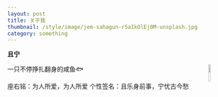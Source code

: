 ```yaml
---
layout: post
title: 关于我
thumbnail: /style/image/jem-sahagun-r5aIkOlEj0M-unsplash.jpg
category: something
---
```


**且宁**

<img src="http://qiening.top/upload/2020/06/%E5%A4%B4%E5%83%8F2020-030316e8fe2d41f89a2408042a63bb1e.png" 
width="10%" div align=right div border-radius=25px />



一只不停挣扎翻身的咸鱼🐟

座右铭：为人所爱，为人所爱
个性签名：且乐身前事，宁忧古今愁